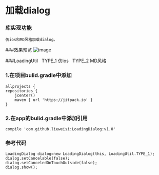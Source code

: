 加载dialog 
===================================  
  
### 库实现功能 
    仿ios和MD风格加载dialog。            
  
###效果预览
![image](https://github.com/lieweisi/LoadingDialog/blob/master/loading.gif)
   
###LoadingUtil
   TYPE_1 仿ios
   TYPE_2 MD风格
### 1.在项目bulid.gradle中添加
    allprojects {
    repositories {
        jcenter()
        maven { url 'https://jitpack.io' }
    }
### 2.在app的bulid.gradle中添加引用  
    compile 'com.github.lieweisi:LoadingDialog:v1.0'
    
### 参考代码
    LoadingDialog dialog=new LoadingDialog(this, LoadingUtil.TYPE_1);
    dialog.setCancelable(false);
    dialog.setCanceledOnTouchOutside(false);
    dialog.show();
    
   
